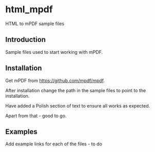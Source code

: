 # html_mpdf
HTML to mPDF sample files
## Introduction
Sample files used to start working with mPDF.
## Installation
Get mPDF from https://github.com/mpdf/mpdf.


After installation change the path in the sample files to point to the installation.

Have added a Polish section of text to ensure all works as expected.

Apart from that - good to go.

## Examples

Add example links for each of the files - to do
